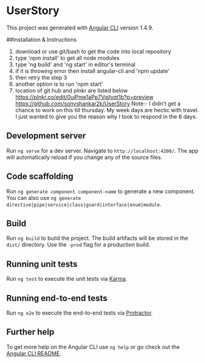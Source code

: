 # UserStory

This project was generated with [Angular CLI](https://github.com/angular/angular-cli) version 1.4.9.

##Installation & Instructions
1) download or use git/bash to get the code into local repository
2) type 'npm install' to get all node modules
3) type 'ng build' and 'ng start' in editor's terminal
4) if it is throwing error then install angular-cli and 'npm update'
5) then retry the step 3
6) another option is to run 'npm start'
7) location of git hub and plnkr are listed below
     https://plnkr.co/edit/0uiPme1aPp7VqjIvqt1b?p=preview
     https://github.com/sonyshankar2k/UserStory
Note:- I didn't get a chance to work on this till thursday. My week days are hectic with travel. I just wanted to give you the reason why I took to respond in the 6 days.

## Development server

Run `ng serve` for a dev server. Navigate to `http://localhost:4200/`. The app will automatically reload if you change any of the source files.

## Code scaffolding

Run `ng generate component component-name` to generate a new component. You can also use `ng generate directive|pipe|service|class|guard|interface|enum|module`.

## Build

Run `ng build` to build the project. The build artifacts will be stored in the `dist/` directory. Use the `-prod` flag for a production build.

## Running unit tests

Run `ng test` to execute the unit tests via [Karma](https://karma-runner.github.io).

## Running end-to-end tests

Run `ng e2e` to execute the end-to-end tests via [Protractor](http://www.protractortest.org/).

## Further help

To get more help on the Angular CLI use `ng help` or go check out the [Angular CLI README](https://github.com/angular/angular-cli/blob/master/README.md).
